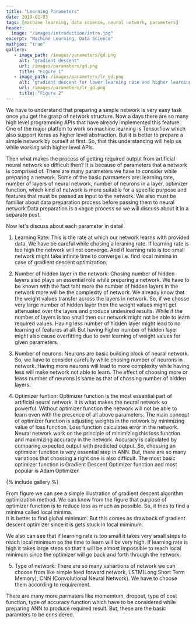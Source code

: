 ```yaml
---
title: "Learning Parameters"
date: 2019-01-03
tags: [machine learning, data science, neural network, parameters]
header:
  image: "/images/introduction/intro.jpg"
excerpt: "Machine Learning, Data Science"
mathjax: "true"
gallery:
   - image_path: /images/parameters/gd.png
     alt: "gradient descent"
     url: /images/parameters/gd.png
     title: "Figure 1"
   - image_path: /images/parameters/lr_gd.png
     alt: "gradient descent for lower learning rate and higher learning rate"
     url: /images/parameters/lr_gd.png
     title: "Figure 2"
---
```


We have to understand that preparing a simple network is very easy task once you get the grasp of network structure. Now a days there are so many high level programming APIs that have already implemented this feature. 
One of the major platfom to work on machine learning is Tensorflow which also support Keras as higher level abstraction. But it is better to prepare a simple network by ourself at first. So, that this understanding will help us while working with higher level APIs.

Then what makes the process of getting required output from artificial neural network so difficult then?
It is because of parameters that a network is comprised of. There are many parameters we have to consider while preparing a network. Some of the basic parmaeters are:
learning rate, number of layers of neural network, number of neurons in a layer, optimizer function, which kind of network is more suitable for a specific purpose and features that must be passed as input to the network.
We also must be familiar about data preparation process before passing them to neural network.Data preparation is a vague process so we will discuss about it in a separate post.

Now let's discuss about each parameter in detail.

1. Learning Rate: This is the rate at which our network learns with provided data. We have be careful while chosing a leraning rate. If learning rate is too high the network will not converge. 
And if learning rate is too small network might take infinite time to converge i.e. find local mimina in case of gradient descent optimization.

2. Number of hidden layer in the network: Chosing number of hidden layers also plays an essential role while preparing a network. We have to be known with the fact taht more the number of hidden layers in the network more will be the complexity of network. We already know that the weight values transfer across the layers in network.
So, if we chosse very large number of hidden layer then the weight values might get attenuated over the layers and produce undesired results. While if the number of layers is too small then our network might not be able to learn required values.
Having less number of hidden layer might lead to no learning of features at all. But having higher number of hidden layer might also cause overfitting due to over learning of weight values for given parameters.

3. Number of neurons: Neurons are basic building block of neural network. So, we have to consider carefully while chosing number of neurons in network. Having more neurons will lead to more complexity while having less will make network not able to learn. The effect of choosing more or leass number of neurons is same as that of chossing number of hidden layers.

4. Optimizer funtion: Optimizer function is the most essential part of artificial neural network. It is what makes the neural network so powerful. Without optimizer function the network will not be able to learn even with the presence of all above parameters. The main concept of optimizer function is adjusting weights in the network by minimizing value of loss function. 
Loss function calculates error in the network. Neural network work on the principle of minimizing this loss function and maximizing accuracy in the network. 
Accuracy is calculated by comparing expected output with predicted output. So, chossing an optimizer function is very essential step in ANN. But, there are so many variations that chossing a right one is also difficult.
The most basic optimizer function is Gradient Descent Optimizer function and most popular is Adam Optimizer.

{% include gallery %}

From figure we can see a simple illustration of gradient descent algorithm optimization method. We can know from the figure that purpose of optimizer function is to reduce loss as much as possible. So, it tries to find a minima called local minima.  
It is better to find global minimum. But this comes as drawback of gradient descent optimizer since it is gets stuck in local miminum.

We also can see that if learning rate is too small it takes very small steps to reach local minimum  so the time to learn will be very high. If learning rate is high it takes large steps so that it will be almost impossible to reach local minimum since the optimizer will go back and forth through the network.

5. Type of network: There are so many variartions of network we can choose from like simple feed forward network, LSTM(Long Short Term Memory), CNN (Convolutional Neural Network). We have to choose them according to requirement.

There are many more parmaters like momemtum, dropout, type of cost function, type of accuracy function which have to be considered while preparing ANN to produce required result.
But, these are the basic paramters to be considered. 
